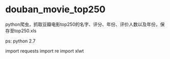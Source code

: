 # douban_movie_top250
python爬虫，抓取豆瓣电影top250的名字、评分、年份、评价人数以及年份，保存至top250.xls

ps:
python  2.7

import requests
import re
import xlwt
